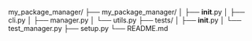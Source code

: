 my_package_manager/
├── my_package_manager/
│   ├── __init__.py
│   ├── cli.py
│   ├── manager.py
│   └── utils.py
├── tests/
│   ├── __init__.py
│   └── test_manager.py
├── setup.py
└── README.md
